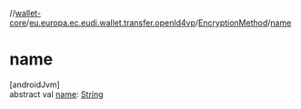 //[wallet-core](../../../index.md)/[eu.europa.ec.eudi.wallet.transfer.openId4vp](../index.md)/[EncryptionMethod](index.md)/[name](name.md)

# name

[androidJvm]\
abstract val [name](name.md): [String](https://kotlinlang.org/api/latest/jvm/stdlib/kotlin-stdlib/kotlin/-string/index.html)
